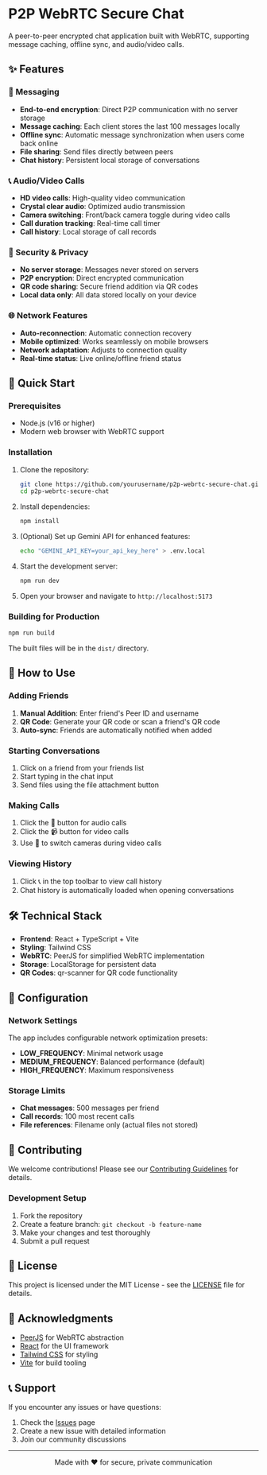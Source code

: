 
# P2P WebRTC Secure Chat

A peer-to-peer encrypted chat application built with WebRTC, supporting message caching, offline sync, and audio/video calls.

## ✨ Features

### 💬 Messaging
- **End-to-end encryption**: Direct P2P communication with no server storage
- **Message caching**: Each client stores the last 100 messages locally
- **Offline sync**: Automatic message synchronization when users come back online
- **File sharing**: Send files directly between peers
- **Chat history**: Persistent local storage of conversations

### 📞 Audio/Video Calls
- **HD video calls**: High-quality video communication
- **Crystal clear audio**: Optimized audio transmission
- **Camera switching**: Front/back camera toggle during video calls
- **Call duration tracking**: Real-time call timer
- **Call history**: Local storage of call records

### 🔐 Security & Privacy
- **No server storage**: Messages never stored on servers
- **P2P encryption**: Direct encrypted communication
- **QR code sharing**: Secure friend addition via QR codes
- **Local data only**: All data stored locally on your device

### 🌐 Network Features
- **Auto-reconnection**: Automatic connection recovery
- **Mobile optimized**: Works seamlessly on mobile browsers
- **Network adaptation**: Adjusts to connection quality
- **Real-time status**: Live online/offline friend status

## 🚀 Quick Start

### Prerequisites
- Node.js (v16 or higher)
- Modern web browser with WebRTC support

### Installation

1. Clone the repository:
   ```bash
   git clone https://github.com/yourusername/p2p-webrtc-secure-chat.git
   cd p2p-webrtc-secure-chat
   ```

2. Install dependencies:
   ```bash
   npm install
   ```

3. (Optional) Set up Gemini API for enhanced features:
   ```bash
   echo "GEMINI_API_KEY=your_api_key_here" > .env.local
   ```

4. Start the development server:
   ```bash
   npm run dev
   ```

5. Open your browser and navigate to `http://localhost:5173`

### Building for Production

```bash
npm run build
```

The built files will be in the `dist/` directory.

## 📱 How to Use

### Adding Friends
1. **Manual Addition**: Enter friend's Peer ID and username
2. **QR Code**: Generate your QR code or scan a friend's QR code
3. **Auto-sync**: Friends are automatically notified when added

### Starting Conversations
1. Click on a friend from your friends list
2. Start typing in the chat input
3. Send files using the file attachment button

### Making Calls
1. Click the 🎤 button for audio calls
2. Click the 📹 button for video calls
3. Use 🔄 to switch cameras during video calls

### Viewing History
1. Click 📞 in the top toolbar to view call history
2. Chat history is automatically loaded when opening conversations

## 🛠️ Technical Stack

- **Frontend**: React + TypeScript + Vite
- **Styling**: Tailwind CSS
- **WebRTC**: PeerJS for simplified WebRTC implementation
- **Storage**: LocalStorage for persistent data
- **QR Codes**: qr-scanner for QR code functionality

## 🔧 Configuration

### Network Settings
The app includes configurable network optimization presets:
- **LOW_FREQUENCY**: Minimal network usage
- **MEDIUM_FREQUENCY**: Balanced performance (default)
- **HIGH_FREQUENCY**: Maximum responsiveness

### Storage Limits
- **Chat messages**: 500 messages per friend
- **Call records**: 100 most recent calls
- **File references**: Filename only (actual files not stored)

## 🤝 Contributing

We welcome contributions! Please see our [Contributing Guidelines](CONTRIBUTING.md) for details.

### Development Setup
1. Fork the repository
2. Create a feature branch: `git checkout -b feature-name`
3. Make your changes and test thoroughly
4. Submit a pull request

## 📄 License

This project is licensed under the MIT License - see the [LICENSE](LICENSE) file for details.

## 🙏 Acknowledgments

- [PeerJS](https://peerjs.com/) for WebRTC abstraction
- [React](https://reactjs.org/) for the UI framework
- [Tailwind CSS](https://tailwindcss.com/) for styling
- [Vite](https://vitejs.dev/) for build tooling

## 📞 Support

If you encounter any issues or have questions:
1. Check the [Issues](https://github.com/yourusername/p2p-webrtc-secure-chat/issues) page
2. Create a new issue with detailed information
3. Join our community discussions

---

<div align="center">
Made with ❤️ for secure, private communication
</div>
